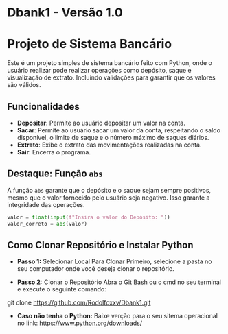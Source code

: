 # Dbank1 - Versão 1.0
# Projeto de Sistema Bancário

Este é um projeto simples de sistema bancário feito com Python, onde o usuário realizar pode realizar operações como depósito, saque e visualização de extrato. Incluindo validações para garantir que os valores são válidos.

## Funcionalidades

- **Depositar**: Permite ao usuário depositar um valor na conta.
- **Sacar**: Permite ao usuário sacar um valor da conta, respeitando o saldo disponível, o limite de saque e o número máximo de saques diários.
- **Extrato**: Exibe o extrato das movimentações realizadas na conta.
- **Sair**: Encerra o programa.

## Destaque: Função `abs`

A função `abs` garante que o depósito e o saque sejam sempre positivos, mesmo que o valor fornecido pelo usuário seja negativo. Isso garante a integridade das operações.

```python
valor = float(input(f"Insira o valor do Depósito: "))
valor_correto = abs(valor)
```

## Como Clonar Repositório e Instalar Python

- **Passo 1:** Selecionar Local Para Clonar
Primeiro, selecione a pasta no seu computador onde você deseja clonar o repositório.

- **Passo 2:**  Clonar o Repositório
Abra o Git Bash ou o cmd no seu terminal e execute o seguinte comando:

git clone https://github.com/Rodolfoxxv/Dbank1.git

- **Caso não tenha o Python:** 
Baixe verção para o seu sitema operacional no link: https://www.python.org/downloads/



